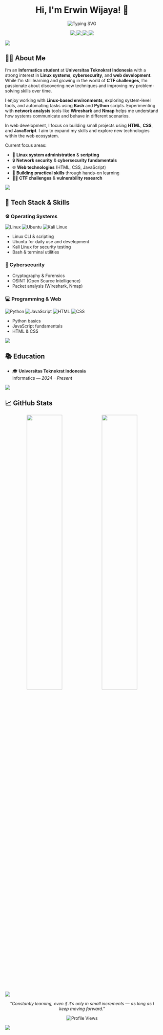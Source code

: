 <h1 align="center">Hi, I'm Erwin Wijaya! 👋</h1>

<p align="center">
  <img src="https://readme-typing-svg.demolab.com?font=Fira+Code&size=24&pause=1000&center=true&vCenter=true&width=500&lines=Cybersecurity+Enthusiast;CTF+Enthusiast;Web+%26+Network+Explorer;Member+of+IMPHNEN" alt="Typing SVG" />
</p>

<p align="center">
  <a href="mailto:erwinwijaya6510@gmail.com">
    <img src="https://img.shields.io/badge/Gmail-D14836?logo=gmail&logoColor=white"/>
  </a>
  <a href="https://linkedin.com/in/erwin-wijaya-b68b11299">
    <img src="https://img.shields.io/badge/LinkedIn-0A66C2?logo=linkedin&logoColor=white"/>
  </a>
  <a href="https://discord.gg/EfMsJTDf">
    <img src="https://img.shields.io/badge/Discord-5865F2?logo=discord&logoColor=white"/>
  </a>
  <img src="https://img.shields.io/badge/Member-IMPHNEN-0d1117?style=flat&logo=github&logoColor=white&color=blue" />
</p>

<img src="https://capsule-render.vercel.app/api?type=waving&height=80&color=0d1117&section=header&text=&fontSize=20&animation=fadeIn&colorGradient=0e75b6,3b82f6,60a5fa"/>

## 🧑‍💻 About Me

I’m an **Informatics student** at **Universitas Teknokrat Indonesia** with a strong interest in **Linux systems**, **cybersecurity**, and **web development**.  
While I’m still learning and growing in the world of **CTF challenges**, I’m passionate about discovering new techniques and improving my problem-solving skills over time.

I enjoy working with **Linux-based environments**, exploring system-level tools, and automating tasks using **Bash** and **Python** scripts. Experimenting with **network analysis** tools like **Wireshark** and **Nmap** helps me understand how systems communicate and behave in different scenarios.

In web development, I focus on building small projects using **HTML**, **CSS**, and **JavaScript**. I aim to expand my skills and explore new technologies within the web ecosystem.

Current focus areas:
- 🐧 **Linux system administration** & **scripting**
- 🔒 **Network security** & **cybersecurity fundamentals**
- 🌐 **Web technologies** (HTML, CSS, JavaScript)
- 🚀 **Building practical skills** through hands-on learning
- 🕵️‍♂️ **CTF challenges** & **vulnerability research**

<img src="https://capsule-render.vercel.app/api?type=waving&height=80&color=0d1117&section=footer&text=&fontSize=20&animation=fadeIn&colorGradient=0e75b6,3b82f6,60a5fa"/>

## 🔧 Tech Stack & Skills

### ⚙️ Operating Systems
![Linux](https://img.shields.io/badge/Linux-333?logo=linux&logoColor=white)
![Ubuntu](https://img.shields.io/badge/Ubuntu-E95420?logo=ubuntu&logoColor=white)
![Kali Linux](https://img.shields.io/badge/Kali_Linux-005571?logo=kalilinux&logoColor=white)

- Linux CLI & scripting  
- Ubuntu for daily use and development  
- Kali Linux for security testing  
- Bash & terminal utilities  

### 🔐 Cybersecurity
- Cryptography & Forensics  
- OSINT (Open Source Intelligence)  
- Packet analysis (Wireshark, Nmap)  

### 💻 Programming & Web
![Python](https://img.shields.io/badge/Python-3670A0?logo=python&logoColor=white)
![JavaScript](https://img.shields.io/badge/JavaScript-F7DF1E?logo=javascript&logoColor=black)
![HTML](https://img.shields.io/badge/HTML-E34F26?logo=html5&logoColor=white)
![CSS](https://img.shields.io/badge/CSS-1572B6?logo=css3&logoColor=white)

- Python basics  
- JavaScript fundamentals  
- HTML & CSS  

<img src="https://capsule-render.vercel.app/api?type=waving&height=80&color=0d1117&section=footer&text=&fontSize=20&animation=fadeIn&colorGradient=0e75b6,3b82f6,60a5fa"/>

## 📚 Education

- 🎓 **Universitas Teknokrat Indonesia**  
  Informatics — *2024 – Present*

<img src="https://capsule-render.vercel.app/api?type=waving&height=80&color=0d1117&section=footer&text=&fontSize=20&animation=fadeIn&colorGradient=0e75b6,3b82f6,60a5fa"/>

## 📈 GitHub Stats

<p align="center">
  <img src="https://github-readme-stats.vercel.app/api?username=Romm31&show_icons=true&theme=tokyonight&hide_border=true" width="48%"/>
  <img src="https://github-readme-streak-stats.herokuapp.com/?user=Romm31&theme=tokyonight&hide_border=true" width="48%"/>
</p>

<img src="https://capsule-render.vercel.app/api?type=waving&height=80&color=0d1117&section=footer&text=&fontSize=20&animation=fadeIn&colorGradient=0e75b6,3b82f6,60a5fa"/>

<p align="center">
  <i>"Constantly learning, even if it’s only in small increments — as long as I keep moving forward."</i>
</p>

<p align="center">
  <img src="https://komarev.com/ghpvc/?username=Romm31&label=Profile+Views&color=0e75b6&style=flat" alt="Profile Views" />
</p>

<img src="https://capsule-render.vercel.app/api?type=waving&height=80&color=0d1117&section=footer&text=&fontSize=20&animation=fadeIn&colorGradient=0e75b6,3b82f6,60a5fa"/>
